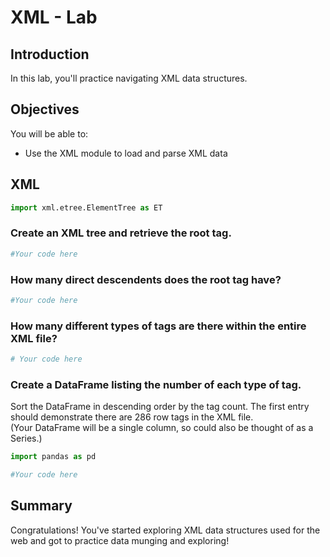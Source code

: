 
# XML - Lab

## Introduction

In this lab, you'll practice navigating XML data structures.

## Objectives
You will be able to:
* Use the XML module to load and parse XML data


## XML


```python
import xml.etree.ElementTree as ET
```

### Create an XML tree and retrieve the root tag.


```python
#Your code here
```

### How many direct descendents does the root tag have?


```python
#Your code here
```

### How many different types of tags are there within the entire XML file?


```python
# Your code here
```

### Create a DataFrame listing the number of each type of tag. 
Sort the DataFrame in descending order by the tag count. The first entry should demonstrate there are 286 row tags in the XML file.   
(Your DataFrame will be a single column, so could also be thought of as a Series.)


```python
import pandas as pd
```


```python
#Your code here
```

## Summary

Congratulations! You've started exploring XML data structures used for the web and got to practice data munging and exploring!
